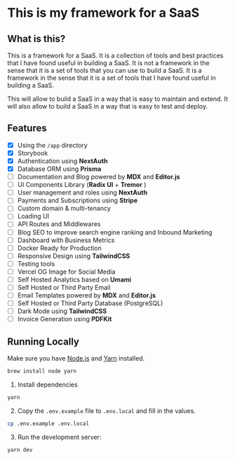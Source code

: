 # This is my framework for a SaaS

## What is this?

This is a framework for a SaaS. It is a collection of tools and best practices that I have found useful in building a SaaS. It is not a framework in the sense that it is a set of tools that you can use to build a SaaS. It is a framework in the sense that it is a set of tools that I have found useful in building a SaaS.

This will allow to build a SaaS in a way that is easy to maintain and extend. It will also allow to build a SaaS in a way that is easy to test and deploy.

## Features

-   [x] Using the `/app` directory
-   [x] Storybook
-   [x] Authentication using **NextAuth**
-   [x] Database ORM using **Prisma**
-   [ ] Documentation and Blog powered by **MDX** and **Editor.js**
-   [ ] UI Components Library (**Radix UI** + **Tremor** )
-   [ ] User management and roles using **NextAuth**
-   [ ] Payments and Subscriptions using **Stripe**
-   [ ] Custom domain & multi-tenancy
-   [ ] Loading UI
-   [ ] API Routes and Middlewares
-   [ ] Blog SEO to improve search engine ranking and Inbound Marketing
-   [ ] Dashboard with Business Metrics
-   [ ] Docker Ready for Production
-   [ ] Responsive Design using **TailwindCSS**
-   [ ] Testing tools
-   [ ] Vercel OG Image for Social Media
-   [ ] Self Hosted Analytics based on **Umami**
-   [ ] Self Hosted or Third Party Email
-   [ ] Email Templates powered by **MDX** and **Editor.js**
-   [ ] Self Hosted or Third Party Database (PostgreSQL)
-   [ ] Dark Mode using **TailwindCSS**
-   [ ] Invoice Generation using **PDFKit**

## Running Locally

Make sure you have [Node.js](https://nodejs.org/) and [Yarn](https://yarnpkg.com/) installed.

```sh
brew install node yarn
```

1. Install dependencies

```sh
yarn
```

2. Copy the `.env.example` file to `.env.local` and fill in the values.

```sh
cp .env.example .env.local
```

3. Run the development server:

```sh
yarn dev
```
